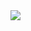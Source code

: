 <img  src="https://f.top4top.io/p_2264oibha0.jpg](https://github.com/danangfir/gifs/blob/main/gif/fff.gif)https://github.com/danangfir/gifs/blob/main/gif/fff.gif"/>
